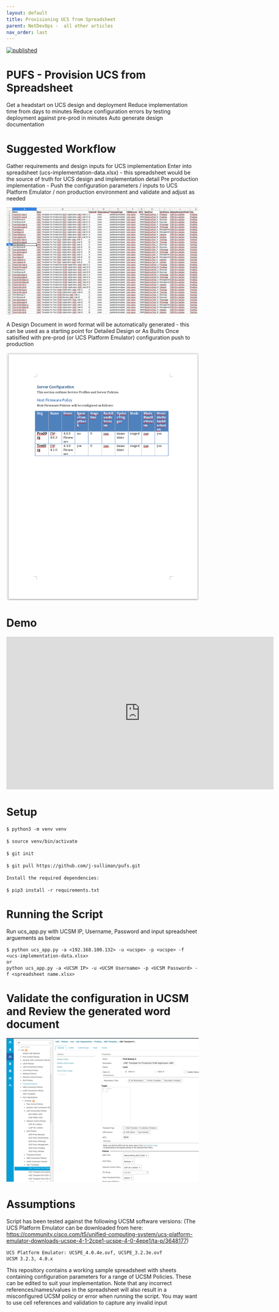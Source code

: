 ```yaml
---
layout: default
title: Provisioning UCS from Spreadsheet
parent: NetDevOps -  all other articles
nav_order: last
---
```


[![published](https://static.production.devnetcloud.com/codeexchange/assets/images/devnet-published.svg)](https://developer.cisco.com/codeexchange/github/repo/j-sulliman/pufs)

# PUFS - Provision UCS from Spreadsheet
Get a headstart on UCS design and deployment
Reduce implementation time from days to minutes
Reduce configuration errors by testing deployment against pre-prod in minutes
Auto generate design documentation

# Suggested Workflow
Gather requirements and design inputs for UCS implementation
Enter into spreadsheet (ucs-implementation-data.xlsx) - this spreadsheet would be the source of truth for UCS design and implementation detail
Pre production implementation - Push the configuration parameters / inputs to UCS Platform Emulator / non production environment and validate and adjust as needed

![alt text](https://github.com/j-sulliman/pufs/blob/master/Spreadsheet.png?raw=true)

A Design Document in word format will be automatically generated - this can be used as a starting point for Detailed Design or As Builts
Once satisified with pre-prod (or UCS Platform Emulator) configuration push to production


![alt text](https://github.com/j-sulliman/pufs/blob/master/UCS%20Design%20Document.png?raw=true)

# Demo
<iframe width="700" height="400" src="https://www.youtube.com/embed/nKs3KvOY_Tw" frameborder="0" allow="autoplay; encrypted-media" allowfullscreen></iframe>


# Setup
```
$ python3 -m venv venv

$ source venv/bin/activate

$ git init

$ git pull https://github.com/j-sulliman/pufs.git

Install the required dependencies:

$ pip3 install -r requirements.txt
```

# Running the Script
Run ucs_app.py with UCSM IP, Username, Password and input spreadsheet arguements as below
```
$ python ucs_app.py -a <192.168.100.132> -u <ucspe> -p <ucspe> -f <ucs-implementation-data.xlsx>
or
python ucs_app.py -a <UCSM IP> -u <UCSM Username> -p <UCSM Password> -f <spreadsheet name.xlsx>

```

# Validate the configuration in UCSM and Review the generated word document
![alt text](https://github.com/j-sulliman/pufs/blob/master/UCSM.png?raw=true)

# Assumptions
Script has been tested against the following UCSM software versions:
(The UCS Platform Emulator can be downloaded from here: https://community.cisco.com/t5/unified-computing-system/ucs-platform-emulator-downloads-ucspe-4-1-2cpe1-ucspe-4-0-4epe1/ta-p/3648177)
```
UCS Platform Emulator: UCSPE_4.0.4e.ovf, UCSPE_3.2.3e.ovf
UCSM 3.2.3, 4.0.x
```
This repository contains a working sample spreadsheet with sheets containing configuration parameters for a range of UCSM Policies.  These can be edited to suit your implementation.  Note that any incorrect references/names/values in the spreadsheet will also result in a misconfigured UCSM policy or error when running the script.  You may want to use cell references and validation to capture any invalid input
